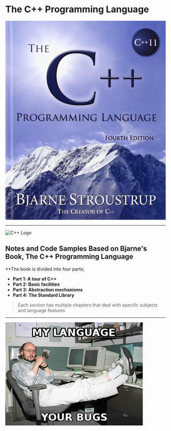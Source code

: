 # The C++ Programming Language

![Bjarne Stroustrap](book_cover.jpg)

- - - 

<img src="https://raw.githubusercontent.com/isocpp/logos/master/cpp_logo.png" alt="C++ Logo" width="306" height="344" />

## Notes and Code Samples Based on Bjarne's Book, **The C++ Programming Language**

**The book is divided into four parts;

* **Part 1: A tour of C++**
* **Part 2: Basic facilities**
* **Part 3: Abstraction mechanisms**
* **Part 4: The Standard Library**

> Each section has multiple chapters that deal with specific subjects and language features

- - -

![Bjarne Stroustrap](bjarne-meme.jpg)


